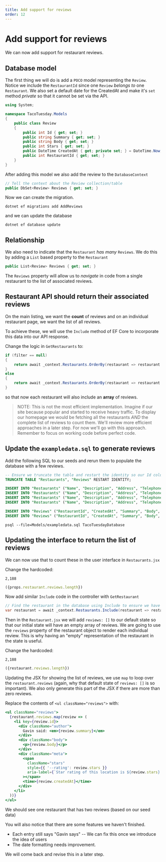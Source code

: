 ```yaml
---
title: Add support for reviews
order: 12
---
```


# Add support for reviews

We can now add support for restaurant reviews.

## Database model

The first thing we will do is add a `POCO` model representing the `Review`.
Notice we include the `RestaurantId` since one `Review` _belongs to_ one
`Restaurant`. We also set a default date for the CreatedAt and make it's `set`
method _private_ so that it cannot be set via the API.

```csharp
using System;

namespace TacoTuesday.Models
{
    public class Review
    {
        public int Id { get; set; }
        public string Summary { get; set; }
        public string Body { get; set; }
        public int Stars { get; set; }
        public DateTime CreatedAt { get; private set; } = DateTime.Now;
        public int RestaurantId { get; set; }
    }
}
```

After adding this model we also add the review to the `DatabaseContext`

```csharp
// Tell the context about the Review collection/table
public DbSet<Review> Reviews { get; set; }
```

Now we can create the migration.

```shell
dotnet ef migrations add AddReviews
```

and we can update the database

```shell
dotnet ef database update
```

## Relationship

We also need to indicate that the `Restaurant` _has many_ `Reviews`. We do this
by adding a `List` based property to the `Restaurant`

```csharp
public List<Review> Reviews { get; set; }
```

The `Reviews` property will allow us to _navigate_ in code from a single
restaurant to the list of associated reviews.

## Restaurant API should return their associated reviews

On the main listing, we want the **count** of reviews and on an individual
restaurant page, we want the list of all reviews.

To achieve these, we will use the `Include` method of EF Core to incorporate
this data into our API response.

Change the logic in `GetRestaurants` to:

```csharp
if (filter == null)
{
    return await _context.Restaurants.OrderBy(restaurant => restaurant.Name).Include(restaurant => restaurant.Reviews).ToListAsync();
}
else
{
    return await _context.Restaurants.OrderBy(restaurant => restaurant.Name).Where(restaurant => restaurant.Name.Contains(filter)).Include(restaurant => restaurant.Reviews).ToListAsync();
}
```

so that now each restaurant will also include an **array** of reviews.

> NOTE: This is not the most efficient implementation. Imagine if our site
> because popular and started to receive heavy traffic. To display our homepage
> we would be fetching all the restaurants _AND_ the complete list of reviews to
> count them. We'll review more efficient approaches in a later step. For now
> we'll go with this approach. Remember to focus on working code before perfect
> code.

## Update the `exampledata.sql` to generate reviews

Add the following SQL to our seeds and rerun them to populate the database with
a few reviews.

```sql
-- Ensure we truncate the table and restart the identity so our Id column starts at 1 each time
TRUNCATE TABLE "Restaurants", "Reviews" RESTART IDENTITY;

INSERT INTO "Restaurants" ("Name", "Description", "Address", "Telephone") VALUES ('Thoughtbeat', 'Inverse zero administration benchmark', '07 Meadow Vale Drive', '314-651-9791');
INSERT INTO "Restaurants" ("Name", "Description", "Address", "Telephone") VALUES ('Dabtype', 'Organized stable firmware', '7 Miller Park', '523-760-6681');
INSERT INTO "Restaurants" ("Name", "Description", "Address", "Telephone") VALUES ('Topdrive', 'Object-based interactive application', '65 Eliot Lane', '650-993-7074');
INSERT INTO "Restaurants" ("Name", "Description", "Address", "Telephone") VALUES ('Avaveo', 'Persistent zero defect process improvement', '2 Clarendon Junction', '715-663-5265');

INSERT INTO "Reviews" ("RestaurantId", "CreatedAt", "Summary", "Body", "Stars") VALUES (1, '2020-01-01 14:23:55', 'Yummy Food', 'Lorem ipsum dolor sit amet consectetur adipisicing elit. Minima modi impedit quisquam sit, saepe enim placeat a vero voluptas asperiores atque laudantium in, nobis sunt blanditiis dignissimos. Deleniti, esse optio!', 3);
INSERT INTO "Reviews" ("RestaurantId", "CreatedAt", "Summary", "Body", "Stars") VALUES (1, '2020-01-01 18:23:55', 'Mmmmm, good', 'Lorem ipsum dolor sit amet consectetur adipisicing elit. Minima modi impedit quisquam sit, saepe enim placeat a vero voluptas asperiores atque laudantium in, nobis sunt blanditiis dignissimos. Deleniti, esse optio!', 4);
```

```shell
psql --file=Models/exampledata.sql TacoTuesdayDatabase
```

## Updating the interface to return the list of reviews

We can now use that to count these in the user interface in `Restaurants.jsx`

Change the hardcoded:

```
2,188
```

```jsx
({props.restaurant.reviews.length})
```

Now add similar `Include` code in the controller with `GetRestaurant`

```csharp
// Find the restaurant in the database using Include to ensure we have the associated reviews
var restaurant = await _context.Restaurants.Include(restaurant => restaurant.Reviews).Where(restaurant => restaurant.Id == id).FirstOrDefaultAsync();
```

Then in the `Restaurant.jsx` we will add `reviews: []` to our default state so
that our initial state will have an empty array of reviews. We are going to use
the `reviews` property of the restaurant object to render each individual
review. This is why having an "empty" representation of the restaurant in the
state is useful.

Change the hardcoded:

```
2,188
```

```jsx
({restaurant.reviews.length})
```

Updating the JSX for showing the list of reviews, we use `map` to loop over the
`restaurant.reviews` (again, why that default state of `reviews: []` is so
important). We also only generate this part of the JSX if there are more than
zero reviews.

Replace the contents of `<ul className="reviews">` with:

```jsx
<ul className="reviews">
  {restaurant.reviews.map(review => (
    <li key={review.id}>
      <div className="author">
        Gavin said: <em>{review.summary}</em>
      </div>
      <div className="body">
        <p>{review.body}</p>
      </div>
      <div className="meta">
        <span
          className="stars"
          style={{ '--rating': review.stars }}
          aria-label={`Star rating of this location is ${review.stars} out of 5.`}
        ></span>
        <time>{review.createdAt}</time>
      </div>
    </li>
  ))}
</ul>
```

We should see one restaurant that has two reviews (based on our seed data)

You will also notice that there are some features we haven't finished.

- Each entry still says "Gavin says" -- We can fix this once we introduce the
  idea of users
- The date formatting needs improvement.

We will come back and revise this in a later step.

<GithubCommitViewer repo="suncoast-devs/TacoTuesday" commit="5a9081b64a4c203d34df4ba9b2689e2c13908d8f" />
